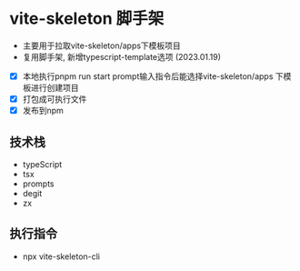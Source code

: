 # vite-skeleton 脚手架

- 主要用于拉取vite-skeleton/apps下模板项目
- 复用脚手架, 新增typescript-template选项 (2023.01.19)

- [x] 本地执行pnpm run start prompt输入指令后能选择vite-skeleton/apps 下模板进行创建项目
- [x] 打包成可执行文件
- [x] 发布到npm

## 技术栈

- typeScript
- tsx
- prompts
- degit
- zx

## 执行指令

- npx vite-skeleton-cli
